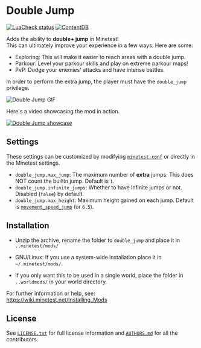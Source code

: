 # Double Jump

[![LuaCheck status](https://github.com/Panquesito7/minetest-double_jump/workflows/luacheck/badge.svg)](https://github.com/Panquesito7/minetest-double_jump/actions)
[![ContentDB](https://content.minetest.net/packages/Panquesito7/double_jump/shields/downloads/)](https://content.minetest.net/packages/Panquesito7/double_jump/)

Adds the ability to **double+ jump** in Minetest!\
This can ultimately improve your experience in a few ways. Here are some:

- Exploring: This will make it easier to reach areas with a double jump.
- Parkour: Level your parkour skills and play on extreme parkour maps!
- PvP: Dodge your enemies' attacks and have intense battles.

In order to perform the extra jump, the player must have the `double_jump` privilege.

![Double Jump GIF](https://raw.githubusercontent.com/Panquesito7/minetest-double_jump/main/double_jump.gif)

Here's a video showcasing the mod in action.

[![Double Jump showcase](https://markdown-videos-api.jorgenkh.no/url?url=https%3A%2F%2Fyoutu.be%2FVTFYnTzhvro)](https://youtu.be/VTFYnTzhvro)

## Settings

These settings can be customized by modifying [`minetest.conf`](https://wiki.minetest.net/Minetest.conf) or directly in the Minetest settings.

- `double_jump.max_jump`: The maximum number of **extra** jumps. This does NOT count the builtin jump. Default is `1`.
- `double_jump.infinite_jumps`: Whether to have infinite jumps or not. Disabled (`false`) by default.
- `double_jump.max_height`: Maximum height gained on each jump. Default is [`movement_speed_jump`](https://github.com/minetest/minetest/blob/2b99dabdac823fee3ea843a9ded8bbe7718c3b44/builtin/settingtypes.txt#L935) (or `6.5`).

## Installation

- Unzip the archive, rename the folder to `double_jump` and
place it in `..minetest/mods/`

- GNU/Linux: If you use a system-wide installation place
    it in `~/.minetest/mods/`.

- If you only want this to be used in a single world, place
    the folder in `..worldmods/` in your world directory.

For further information or help, see:\
<https://wiki.minetest.net/Installing_Mods>

## License

See [`LICENSE.txt`](LICENSE.txt) for full license information and [`AUTHORS.md`](AUTHORS.md) for all the contributors.
